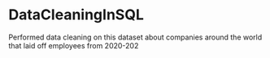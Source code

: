 # DataCleaningInSQL
Performed data cleaning on this dataset about companies around the world that laid off employees from 2020-202
